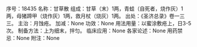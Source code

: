 序号：18435
名称：甘草散
组成：甘草（末）1两，青蛙（自死者，烧作灰）1两，母猪蹄甲（烧作灰）1两，救月杖（烧灰）1两。
出处：《圣济总录》卷一三三。
主治：月蚀疮。
加减：None
功效：None
用法用量：以蜜涂敷疮上，日3-5次。
制备方法：上为细末，拌匀。
临床应用：None
各家论述：None
用药禁忌：None
附注：None
